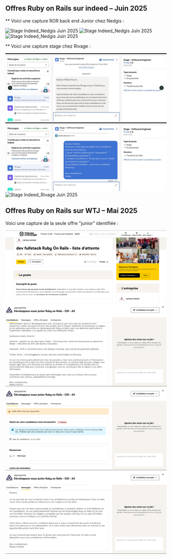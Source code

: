 

## Offres Ruby on Rails sur indeed – Juin 2025

** Voici une capture  ROR back end Junior chez Nedgis :

![Stage Indeed_Nedgis Juin 2025](./images/Nedgis_1.png)
![Stage Indeed_Nedgis Juin 2025](./images/Nedgis_2.png)
![Stage Indeed_Nedgis Juin 2025](./images/Nedgis_3.png)




** Voici une capture stage chez Rivage :

![Stage Indeed_Rivage Juin 2025](./images/Rivage_1.png)
![Stage Indeed_Rivage Juin 2025](./images/Rivage_2.png)
![Stage Indeed_Rivage Juin 2025](./images/Rivage_reponse)




## Offres Ruby on Rails sur WTJ – Mai 2025

Voici une capture de la seule offre "junior" identifiée :

![Offre WTJ Juin 2025](./images/arenametrix_offre.png)
![Offre WTJ Juin 2025](./images/arenametrix_candidature.png)
![Offre WTJ Juin 2025](./images/arenametrix_declinee.png)
![Offre WTJ Juin 2025](./images/arenametrix_message.png)




